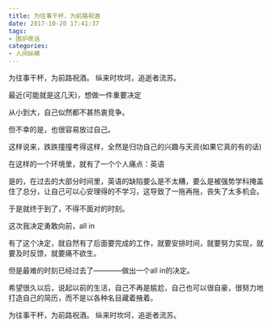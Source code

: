 ```yaml
---
title: 为往事干杯，为前路祝酒
date: 2017-10-20 17:41:37
tags:
- 围炉夜话
categories:
- 人间纵横
---
```


为往事干杯，为前路祝酒。
纵来时坎坷，追逝者流苏。

<!--more-->

最近(可能就是这几天)，想做一件重要决定

从小到大，自己似然都不甚热衷竞争。

但不幸的是，也很容易放过自己。

这样说来，跌跌撞撞考得这样，全然是归功自己的兴趣与天资(如果它真的有的话)

在这样的一个环境里，就有了一个个人痛点：英语

是的，在过去的大部分时间里，英语的缺陷要么是不太糟，要么是被强势学科掩盖住了总分，让自己可以心安理得的不学习，这导致了一拖再拖，丧失了太多机会。

于是就终于到了，不得不面对的时刻。

这次我决定勇敢向前，all in 

有了这个决定，就自然有了后面要完成的工作，就要安排时间，就要努力实现，就要及时反馈，就要痛不欲生。

但是最难的时刻已经过去了————做出一个all in的决定。

希望很久以后，说起以前的生活，自己不再是尴尬，自己也可以很自豪，很努力地打造自己的简历，而不是以各种名目藏着掖着。

为往事干杯，为前路祝酒。
纵来时坎坷，追逝者流苏。